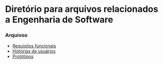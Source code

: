 # Diretório para arquivos relacionados a Engenharia de Software

### Arquivos
- [Requisitos funcionais](Requisitos%20funcionais.md)
- [Histórias de usuários](Histórias%20de%20usuário.md)
- [Protótipos](https://xd.adobe.com/view/f1172239-6a23-42ff-67a1-1df87d96ea71-8726/)
